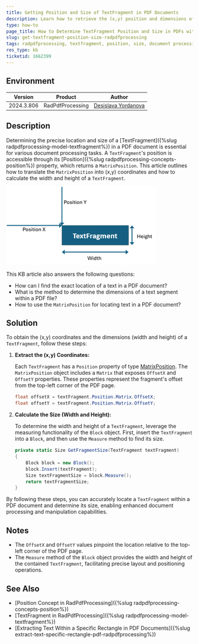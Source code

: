 ```yaml
---
title: Getting Position and Size of TextFragment in PDF Documents
description: Learn how to retrieve the (x,y) position and dimensions of a TextFragment within a PDF document using RadPdfProcessing.
type: how-to
page_title: How to Determine TextFragment Position and Size in PDFs with RadPdfProcessing
slug: get-textfragment-position-size-radpdfprocessing
tags: radpdfprocessing, textfragment, position, size, document processing
res_type: kb
ticketid: 1662399
---
```


## Environment

| Version | Product | Author | 
| --- | --- | ---- | 
| 2024.3.806| RadPdfProcessing |[Desislava Yordanova](https://www.telerik.com/blogs/author/desislava-yordanova)| 

## Description

Determining the precise location and size of a [TextFragment]({%slug radpdfprocessing-model-textfragment%}) in a PDF document is essential for various document processing tasks. A `TextFragment`'s position is accessible through its [Position]({%slug radpdfprocessing-concepts-position%}) property, which returns a `MatrixPosition`. This article outlines how to translate the `MatrixPosition` into (x,y) coordinates and how to calculate the width and height of a `TextFragment`.

![TextFragment Position and Size](images/text-fragment-position-and-size.png)   

This KB article also answers the following questions:
- How can I find the exact location of a text in a PDF document?
- What is the method to determine the dimensions of a text segment within a PDF file?
- How to use the `MatrixPosition` for locating text in a PDF document?

## Solution

To obtain the (x,y) coordinates and the dimensions (width and height) of a `TextFragment`, follow these steps:

1. **Extract the (x,y) Coordinates:**
   
   Each `TextFragment` has a `Position` property of type [MatrixPosition](https://docs.telerik.com/devtools/document-processing/libraries/radpdfprocessing/concepts/position#matrixposition). The `MatrixPosition` object includes a `Matrix` that exposes `OffsetX` and `OffsetY` properties. These properties represent the fragment's offset from the top-left corner of the PDF page.

   ```csharp
   float offsetX = textFragment.Position.Matrix.OffsetX;
   float offsetY = textFragment.Position.Matrix.OffsetY;
   ```

2. **Calculate the Size (Width and Height):**
   
   To determine the width and height of a `TextFragment`, leverage the measuring functionality of the `Block` object. First, insert the `TextFragment` into a `Block`, and then use the `Measure` method to find its size.

   ```csharp
   private static Size GetFragmentSize(TextFragment textFragment)
   {
       Block block = new Block();
       block.Insert(textFragment);
       Size textFragmentSize = block.Measure();
       return textFragmentSize;
   }
   ```

By following these steps, you can accurately locate a `TextFragment` within a PDF document and determine its size, enabling enhanced document processing and manipulation capabilities.

## Notes

- The `OffsetX` and `OffsetY` values pinpoint the location relative to the top-left corner of the PDF page.
- The `Measure` method of the `Block` object provides the width and height of the contained `TextFragment`, facilitating precise layout and positioning operations.

## See Also

- [Position Concept in RadPdfProcessing]({%slug radpdfprocessing-concepts-position%})
- [TextFragment in RadPdfProcessing]({%slug radpdfprocessing-model-textfragment%})
- [Extracting Text Within a Specific Rectangle in PDF Documents]({%slug extract-text-specific-rectangle-pdf-radpdfprocessing%})
